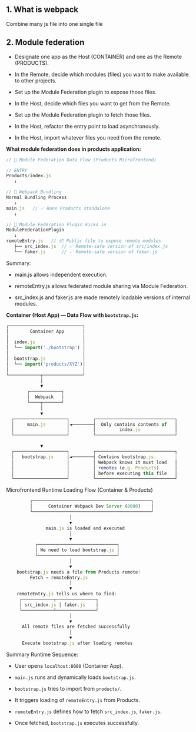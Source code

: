 ## 1. What is webpack 

Combine many js file into one single file

## 2. Module federation

- Designate one app as the Host (CONTAINER) and one as the Remote (PRODUCTS).

- In the Remote, decide which modules (files) you want to make available to other projects.

- Set up the Module Federation plugin to expose those files.

- In the Host, decide which files you want to get from the Remote.

- Set up the Module Federation plugin to fetch those files.

- In the Host, refactor the entry point to load asynchronously.

- In the Host, import whatever files you need from the remote.

**What module federation does in products application:**

```js
// 🔄 Module Federation Data Flow (Products Microfrontend)

// ENTRY
Products/index.js 
   ↓

// 🔧 Webpack Bundling
Normal Bundling Process
   ↓
main.js   // ✅ Runs Products standalone
   ↓

// 🔗 Module Federation Plugin kicks in
ModuleFederationPlugin
   ↓
remoteEntry.js   // 📦 Public file to expose remote modules
   ├── src_index.js  // ✅ Remote-safe version of src/index.js
   └── faker.js      // ✅ Remote-safe version of faker.js
```

Summary:

- main.js allows independent execution.

- remoteEntry.js allows federated module sharing via Module Federation.

- src_index.js and faker.js are made remotely loadable versions of internal modules.

**Container (Host App) — Data Flow with `bootstrap.js`:**

```js
┌────────────────────────────┐
│        Container App       │
│                            │
│  index.js                  │
│  └── import('./bootstrap') │
│                            │
│  bootstrap.js              │
│  └── import('products/XYZ')│
│                            │
└────────────┬───────────────┘
             │
             ▼
        ┌────────────┐
        │  Webpack   │
        └────┬───────┘
             │
             ▼
  ┌────────────────────┐         ┌──────────────────────────────┐
  │     main.js        │◄────────┤  Only contains contents of   │
  │                    │         │         index.js             │
  └────────────────────┘         └──────────────────────────────┘

             ▼
  ┌────────────────────┐         ┌──────────────────────────────┐
  │   bootstrap.js     │◄────────┤ Contains bootstrap.js.       │
  │                    │         │ Webpack knows it must load   │
  │                    │         │ remotes (e.g. Products)      │
  │                    │         │ before executing this file   │
  └────────────────────┘         └──────────────────────────────┘
```

Microfrontend Runtime Loading Flow (Container & Products)

```js
         ┌─────────────────────────────────────────────┐
         │      Container Webpack Dev Server (8080)    │
         └─────────────────────────────────────────────┘
                        │
                        ▼
               main.js is loaded and executed
                        │
                        ▼
           ┌──────────────────────────────┐
           │ We need to load bootstrap.js │
           └──────────────────────────────┘
                        │
                        ▼
    bootstrap.js needs a file from Products remote!
         Fetch → remoteEntry.js
                        │
                        ▼
    remoteEntry.js tells us where to find:
     ┌────────────┬───────────────┐
     │ src_index.js │ faker.js    │
     └────────────┴───────────────┘
                        │
                        ▼
      All remote files are fetched successfully
                        │
                        ▼
      Execute bootstrap.js after loading remotes

```

Summary Runtime Sequence:

- User opens `localhost:8080` (Container App).

- `main.js` runs and dynamically loads `bootstrap.js`.

- `bootstrap.js` tries to import from `products/`.

- It triggers loading of `remoteEntry.js` from Products.

- `remoteEntry.js` defines how to fetch `src_index.js`, `faker.js`.

- Once fetched, `bootstrap.js` executes successfully.


